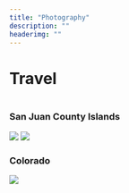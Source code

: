 ```yaml
---
title: "Photography"
description: ""
headerimg: ""
---
```



# Travel

<div class="gallery-container">
  <div class="row">
    <div class="column">
      <div class="gallery-card">
        <h3>San Juan County Islands</h3>
        <img src="https://s3cdn.617a.net/amblog/assets/img/gallery/travel/san_juan_1.JPG">
        <img src="https://s3cdn.617a.net/amblog/assets/img/gallery/travel/san_juan_2.JPG">
      </div>
    </div>
  </div>
</div>

<div class="gallery-container">
  <div class="row">
    <div class="column">
      <div class="gallery-card">
        <h3>Colorado</h3>
        <img src="https://s3cdn.617a.net/amblog/assets/img/gallery/travel/colorado_01.jpg">
      </div>
    </div>
  </div>
</div>

